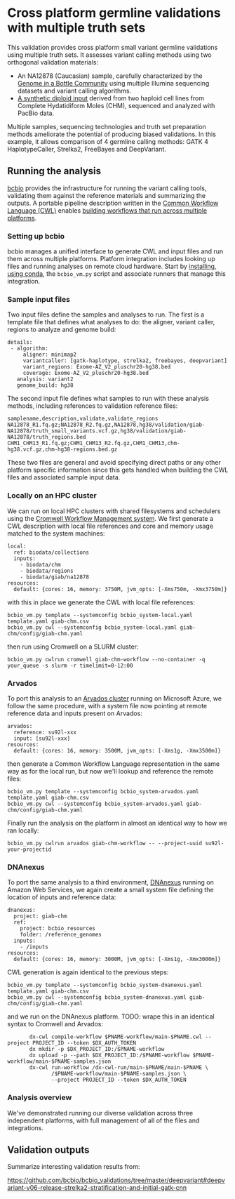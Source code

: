 # Cross platform germline validations with multiple truth sets

This validation provides cross platform small variant germline validations using
multiple truth sets. It assesses variant calling methods using two orthogonal
validation materials:

- An NA12878 (Caucasian) sample, carefully characterized by the [Genome in a
  Bottle Community](http://jimb.stanford.edu/giab/) using multiple Illumina
  sequencing datasets and variant calling algorithms.
- [A synthetic diploid
input](https://gatkforums.broadinstitute.org/gatk/discussion/10912/what-is-truth-or-how-an-accident-of-nature-can-illuminate-our-path) derived from two haploid cell lines from Complete Hydatidiform Moles (CHM),
sequenced and analyzed with PacBio data.

Multiple samples, sequencing technologies and truth set preparation methods
ameliorate the potential of producing biased validations. In this example, it
allows comparison of 4 germline calling methods: GATK 4 HaplotypeCaller,
Strelka2, FreeBayes and DeepVariant.

## Running the analysis

[bcbio](http://bcb.io/) provides the infrastructure for running the variant
calling tools, validating them against the reference materials and summarizing
the outputs. A portable pipeline description written in the
[Common Workflow Language (CWL)](https://www.commonwl.org/) enables
[building workflows that run across multiple platforms](https://bcbio-nextgen.readthedocs.io/en/latest/contents/cwl.html).

### Setting up bcbio

bcbio manages a unified interface to generate CWL and input files and run them
across multiple platforms. Platform integration includes looking up files and
running analyses on remote cloud hardware. Start by [installing, using
conda](http://bcbio-nextgen.readthedocs.io/en/latest/contents/cwl.html#getting-started),
the `bcbio_vm.py` script and associate runners that manage this integration.

### Sample input files

Two input files define the samples and analyses to run. The first is a template
file that defines what analyses to do: the aligner, variant caller, regions to analyze
and genome build:
```
details:
 - algorithm:
     aligner: minimap2
     variantcaller: [gatk-haplotype, strelka2, freebayes, deepvariant]
     variant_regions: Exome-AZ_V2_pluschr20-hg38.bed
     coverage: Exome-AZ_V2_pluschr20-hg38.bed
   analysis: variant2
   genome_build: hg38
```
The second input file defines what samples to run with these analysis methods,
including references to validation reference files:
```
samplename,description,validate,validate_regions
NA12878_R1.fq.gz;NA12878_R2.fq.gz,NA12878,hg38/validation/giab-NA12878/truth_small_variants.vcf.gz,hg38/validation/giab-NA12878/truth_regions.bed
CHM1_CHM13_R1.fq.gz;CHM1_CHM13_R2.fq.gz,CHM1_CHM13,chm-hg38.vcf.gz,chm-hg38-regions.bed.gz
```
These two files are general and avoid specifying direct paths or any other
platform specific information since this gets handled when building the CWL
files and associated sample input data.

### Locally on an HPC cluster

We can run on local HPC clusters with shared filesystems and schedulers using
the [Cromwell Workflow Management system](http://cromwell.readthedocs.io). We
first generate a CWL description with local file references and core and memory
usage matched to the system machines:
```
local:
  ref: biodata/collections
  inputs:
    - biodata/chm
    - biodata/regions
    - biodata/giab/na12878
resources:
  default: {cores: 16, memory: 3750M, jvm_opts: [-Xms750m, -Xmx3750m]}
```
with this in place we generate the CWL with local file references:
```
bcbio_vm.py template --systemconfig bcbio_system-local.yaml template.yaml giab-chm.csv
bcbio_vm.py cwl --systemconfig bcbio_system-local.yaml giab-chm/config/giab-chm.yaml
```
then run using Cromwell on a SLURM cluster:

```
bcbio_vm.py cwlrun cromwell giab-chm-workflow --no-container -q your_queue -s slurm -r timelimit=0-12:00
```

### Arvados

To port this analysis to an [Arvados cluster](https://arvados.org/) running on
Microsoft Azure, we follow the same procedure, with a system file now pointing
at remote reference data and inputs present on Arvados:
```
arvados:
  reference: su92l-xxx
  input: [su92l-xxx]
resources:
  default: {cores: 16, memory: 3500M, jvm_opts: [-Xms1g, -Xmx3500m]}
```
then generate a Common Workflow Language representation in the same way as for
the local run, but now we'll lookup and reference the remote files:
```
bcbio_vm.py template --systemconfig bcbio_system-arvados.yaml template.yaml giab-chm.csv
bcbio_vm.py cwl --systemconfig bcbio_system-arvados.yaml giab-chm/config/giab-chm.yaml
```
Finally run the analysis on the platform in almost an identical way to how we
ran locally:
```
bcbio_vm.py cwlrun arvados giab-chm-workflow -- --project-uuid su92l-your-projectid
```

### DNAnexus

To port the same analysis to a third environment,
[DNAnexus](https://www.dnanexus.com/) running on Amazon Web Services, we again
create a small system file defining the location of inputs and reference data:
```
dnanexus:
  project: giab-chm
  ref:
    project: bcbio_resources
    folder: /reference_genomes
  inputs:
    - /inputs
resources:
  default: {cores: 16, memory: 3000M, jvm_opts: [-Xms1g, -Xmx3000m]}
```
CWL generation is again identical to the previous steps:
```
bcbio_vm.py template --systemconfig bcbio_system-dnanexus.yaml template.yaml giab-chm.csv
bcbio_vm.py cwl --systemconfig bcbio_system-dnanexus.yaml giab-chm/config/giab-chm.yaml
```
and we run on the DNAnexus platform. TODO: wrape this in an identical syntax to
Cromwell and Arvados:
```
       dx-cwl compile-workflow $PNAME-workflow/main-$PNAME.cwl --project PROJECT_ID --token $DX_AUTH_TOKEN
       dx mkdir -p $DX_PROJECT_ID:/$PNAME-workflow
       dx upload -p --path $DX_PROJECT_ID:/$PNAME-workflow $PNAME-workflow/main-$PNAME-samples.json
       dx-cwl run-workflow /dx-cwl-run/main-$PNAME/main-$PNAME \
              /$PNAME-workflow/main-$PNAME-samples.json \
              --project PROJECT_ID --token $DX_AUTH_TOKEN
```

### Analysis overview

We've demonstrated running our diverse validation across three independent
platforms, with full management of all of the files and integrations.

## Validation outputs

Summarize interesting validation results from:

https://github.com/bcbio/bcbio_validations/tree/master/deepvariant#deepvariant-v06-release-strelka2-stratification-and-initial-gatk-cnn
